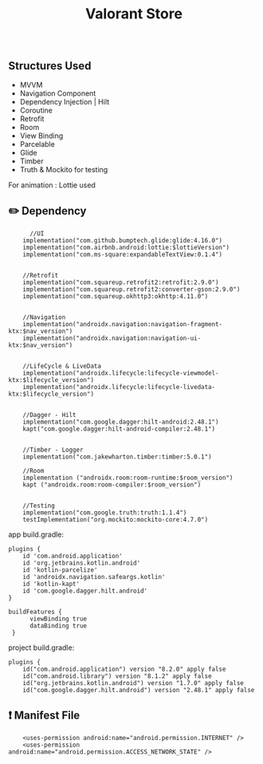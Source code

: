 # <p align="center"> Valorant Store </p>

<br>

<!-- Technologies -->
## Structures Used
- MVVM
- Navigation Component
- Dependency Injection | Hilt
- Coroutine
- Retrofit
- Room
- View Binding
- Parcelable
- Glide
- Timber 
- Truth & Mockito for testing

For animation : Lottie used
<br>

## :pencil2: Dependency
```
      //UI
    implementation("com.github.bumptech.glide:glide:4.16.0")
    implementation("com.airbnb.android:lottie:$lottieVersion")
    implementation("com.ms-square:expandableTextView:0.1.4")


    //Retrofit
    implementation("com.squareup.retrofit2:retrofit:2.9.0")
    implementation("com.squareup.retrofit2:converter-gson:2.9.0")
    implementation("com.squareup.okhttp3:okhttp:4.11.0")


    //Navigation
    implementation("androidx.navigation:navigation-fragment-ktx:$nav_version")
    implementation("androidx.navigation:navigation-ui-ktx:$nav_version")


    //LifeCycle & LiveData
    implementation("androidx.lifecycle:lifecycle-viewmodel-ktx:$lifecycle_version")
    implementation("androidx.lifecycle:lifecycle-livedata-ktx:$lifecycle_version")


    //Dagger - Hilt
    implementation("com.google.dagger:hilt-android:2.48.1")
    kapt("com.google.dagger:hilt-android-compiler:2.48.1")


    //Timber - Logger
    implementation("com.jakewharton.timber:timber:5.0.1")

    //Room
    implementation ("androidx.room:room-runtime:$room_version")
    kapt ("androidx.room:room-compiler:$room_version")


    //Testing
    implementation("com.google.truth:truth:1.1.4")
    testImplementation("org.mockito:mockito-core:4.7.0")
```

app build.gradle:

```
plugins {
    id 'com.android.application'
    id 'org.jetbrains.kotlin.android'
    id 'kotlin-parcelize'
    id 'androidx.navigation.safeargs.kotlin'
    id 'kotlin-kapt'
    id 'com.google.dagger.hilt.android'
}

buildFeatures {
      viewBinding true
      dataBinding true
 }
```
project build.gradle:

```
plugins {
    id("com.android.application") version "8.2.0" apply false
    id("com.android.library") version "8.1.2" apply false
    id("org.jetbrains.kotlin.android") version "1.7.0" apply false
    id("com.google.dagger.hilt.android") version "2.48.1" apply false
```

<!-- Manifest File -->
## :exclamation: Manifest File
```
    <uses-permission android:name="android.permission.INTERNET" />
    <uses-permission android:name="android.permission.ACCESS_NETWORK_STATE" />
```

